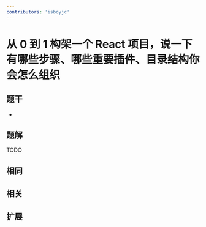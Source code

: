 ```yaml
---
contributors: 'isboyjc'
---
```


# 从 0 到 1 构架一个 React 项目，说一下有哪些步骤、哪些重要插件、目录结构你会怎么组织


## 题干

- 



## 题解

<!-- ::: details 点我查看题解 -->

  TODO

<!-- ::: -->



## 相同


## 相关


## 扩展

